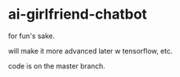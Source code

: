 # ai-girlfriend-chatbot
for fun's sake.

will make it more advanced later w tensorflow, etc.

code is on the master branch.
